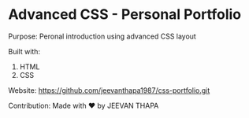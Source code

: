 <h1>Advanced CSS - Personal Portfolio </h1>

Purpose:
Peronal introduction using advanced CSS layout

Built with:
1) HTML
2) CSS

Website:
https://github.com/jeevanthapa1987/css-portfolio.git

Contribution:
Made with ❤️ by JEEVAN THAPA